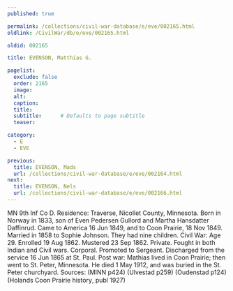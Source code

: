 ```yaml
---
published: true

permalink: /collections/civil-war-database/e/eve/002165.html
oldlink: /CivilWar/db/e/eve/002165.html

oldid: 002165

title: EVENSON, Matthias G.

pagelist:
  exclude: false
  order: 2165
  image: 
  alt:
  caption:
  title:
  subtitle:      # Defaults to page subtitle
  teaser:

category: 
  - E 
  - EVE

previous:
  title: EVENSON, Mads
  url: /collections/civil-war-database/e/eve/002164.html  
next:
  title: EVENSON, Nels
  url: /collections/civil-war-database/e/eve/002166.html   
---
```

MN 9th Inf Co D. Residence: Traverse, Nicollet County, Minnesota. Born in Norway in 1833, son of Even Pedersen Gullord and Martha Hansdatter Daffinrud. Came to America 16 Jun 1849, and to Coon Prairie, 18 Nov 1849. Married in 1858 to Sophie Johnson. They had nine children. Civil War: Age 29. Enrolled 19 Aug 1862. Mustered 23 Sep 1862. Private. Fought in both Indian and Civil wars. Corporal. Promoted to Sergeant. Discharged from the service 16 Jun 1865 at St. Paul. Post war: Mathias lived in Coon Prairie; then went to St. Peter, Minnesota. He died 1 May 1912, and was buried in the St. Peter churchyard. Sources: (MINN p424) (Ulvestad p259) (Oudenstad p124) (Holand&#146;s &#147;Coon Prairie history&#148;, publ 1927)